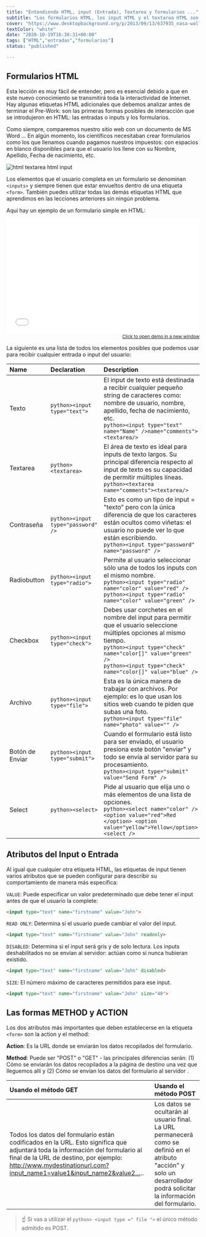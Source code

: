 ```yaml
---
title: "Entendiendo HTML, input (Entrada), Textarea y formularios ..."
subtitle: "Los formularios HTML, los input HTML y el textarea HTML son muy fáciles de entender, y son la ÚNICA manera de crear sitios web interactivos sin AJAX. Estos conceptos muy básicos representan el 90% de todo lo que siempre necesitarás saber sobre formularios ."
cover: "https://www.desktopbackground.org/p/2013/09/13/637935_nasa-wallpapers_1600x1200_h.jpg"
textColor: "white"
date: "2020-10-19T16:36:31+00:00"
tags: ["HTML","entradas","formularios"]
status: "published"

---
```


## Formularios HTML


Esta lección es muy fácil de entender, pero es esencial debido a que en este nuevo conocimiento se transmitirá toda la interactividad de Internet. Hay algunas etiquetas HTML adicionales que debemos analizar antes de terminar el Pre-Work: son las primeras formas posibles de interacción que se introdujeron en HTML: las entradas o inputs y los formularios.

Como siempre, comparemos nuestro sitio web con un documento de MS Word ... En algún momento, los científicos necesitaban crear formularios como los que llenamos cuando pagamos nuestros impuestos: con espacios en blanco disponibles para que el usuario los llene con su Nombre, Apellido, Fecha de nacimiento, etc.

![html textarea html input](../../assets/images/12ff6e40-706f-47ff-9ada-53dada968eaf.png)

Los elementos que el usuario completa en un formulario se denominan `<inputs>` y siempre tienen que estar envueltos dentro de una etiqueta `<form>`. También puedes utilizar todas las demás etiquetas HTML que aprendimos en las lecciones anteriores sin ningún problema.

Aquí hay un ejemplo de un formulario simple en HTML:

<iframe width="100%" height="300" src="//jsfiddle.net/BreatheCode/L62c4yud/1/embedded/html,result/" allowfullscreen="allowfullscreen" allowpaymentrequest frameborder="0"></iframe>

<div align="right"><small><a href="//jsfiddle.net/BreatheCode/L62c4yud/1/embedded/html,result/">Click to open demo in a new window</a></small></div>

La siguiente es una lista de todos los elementos posibles que podemos usar para recibir cualquier entrada o input del usuario:

|**Name**   |**Declaration**   |**Description**   |
|:----------|:-----------------|:-----------------|
|Texto      |`python><input type="text">`   |El input de texto está destinada a recibir cualquier pequeño string de caracteres como: nombre de usuario, nombre, apellido, fecha de nacimiento, etc.<br>`python><input type="text" name="Name" />name="comments"><textarea/>`   |
|Textarea |`python><textarea>`   |El área de texto es ideal para inputs de texto largos. Su principal diferencia respecto al input de texto es su capacidad de permitir múltiples líneas.<br>`python><textarea name="comments"><textarea/>`   |
|Contraseña   |`python><input type="password" />`   |Esto es como un tipo de input = "texto" pero con la única diferencia de que los caracteres están ocultos como viñetas: el usuario no puede ver lo que están escribiendo.<br>`python><input type="password" name="password" />`   |
|Radiobutton   |`python><input type="radio">`   |Permite al usuario seleccionar sólo una de todos los inputs con el mismo nombre.<br>`python><input type="radio" name="color" value="red" />` <br> `python><input type="radio" name="color" value="green" />`   |
|Checkbox   |`python><input type="check">`   |Debes usar corchetes en el nombre del input para permitir que el usuario seleccione múltiples opciones al mismo tiempo.<br>`python><input type="check" name="color[]" value="green" />`<br> `python><input type="check" name="color[]" value="blue" />`   |
|Archivo   |`python><input type="file">`   |Esta es la única manera de trabajar con archivos. Por ejemplo: es lo que usan los sitios web cuando te piden que subas una foto.<br>`python><input type="file" name="photo" value="" />`   |
|Botón de Enviar   |`python><input type="submit">`   |Cuando el formulario está listo para ser enviado, el usuario presiona este botón "enviar" y todo se envía al servidor para su procesamiento.<br>`python><input type="submit" value="Send Form" />`   |
|Select |`python><select>`   |Pide al usuario que elija uno o más elementos de una lista de opciones.<br>`python><select name="color" /> <option value="red">Red </option> <option value="yellow">Yellow</option> <select />`   |

## Atributos del Input o Entrada


Al igual que cualquier otra etiqueta HTML, las etiquetas de input tienen varios atributos que se pueden configurar para describir su comportamiento de manera más específica:

`VALUE`:  Puede especificar un valor predeterminado que debe tener el input antes de que el usuario la complete:

```html
<input type="text" name="firstname" value="John">
```
`READ ONLY`:  Determina si el usuario puede cambiar el valor del input.

```html
<input type="text" name="firstname" value="John" readonly>
```

`DISABLED`:  Determina si el input será gris y de solo lectura. Los inputs deshabilitados no se envían al servidor: actúan como si nunca hubieran existido.

```html
<input type="text" name="firstname" value="John" disabled>
```

`SIZE`: El número máximo de caracteres permitidos para ese input.

```html
<input type="text" name="firstname" value="John" size="40">
```

## Las formas METHOD y ACTION



Los dos atributos más importantes que deben establecerse en la etiqueta `<form>` son la action y el method:

**Action**: Es la URL donde se enviarán los datos recopilados del formulario.

**Method**: Puede ser "POST" o "GET" - las principales diferencias serán: (1) Cómo se enviarán los datos recopilados a la página de destino una vez que lleguemos allí y (2) Cómo se envían los datos del formulario al servidor .

|**Usando el método GET**   |**Usando el método POST**   |
|:----------------------|:-----------------------|
|Todos los datos del formulario están codificados en la URL. Esto significa que adjuntará toda la información del formulario al final de la URL de destino, por ejemplo: http://www.mydestinationurl.com?input_name1=value1&input_name2&value2…..   |Los datos se ocultarán al usuario final. La URL permanecerá como se definió en el atributo "acción" y solo un desarrollador podrá solicitar la información del formulario.   |

> :point_up: Si vas a utilizar el `python> <input type =" file ">` el único método admitido es POST.

